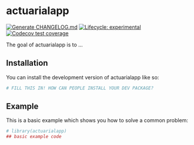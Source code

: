 
<!-- README.md is generated from README.Rmd. Please edit that file -->

# actuarialapp

<!-- badges: start -->

[![Generate
CHANGELOG.md](https://github.com/jimbrig/actuarialapp/actions/workflows/git-cliff.yml/badge.svg)](https://github.com/jimbrig/actuarialapp/actions/workflows/git-cliff.yml)
[![Lifecycle:
experimental](https://img.shields.io/badge/lifecycle-experimental-orange.svg)](https://lifecycle.r-lib.org/articles/stages.html#experimental)
[![Codecov test
coverage](https://codecov.io/gh/jimbrig/actuarialapp/branch/main/graph/badge.svg)](https://app.codecov.io/gh/jimbrig/actuarialapp?branch=main)
<!-- badges: end -->

The goal of actuarialapp is to …

## Installation

You can install the development version of actuarialapp like so:

``` r
# FILL THIS IN! HOW CAN PEOPLE INSTALL YOUR DEV PACKAGE?
```

## Example

This is a basic example which shows you how to solve a common problem:

``` r
# library(actuarialapp)
## basic example code
```
